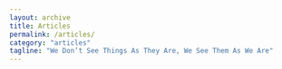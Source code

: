 ```yaml
---
layout: archive
title: Articles
permalink: /articles/
category: "articles"
tagline: "We Don’t See Things As They Are, We See Them As We Are"
---
```

